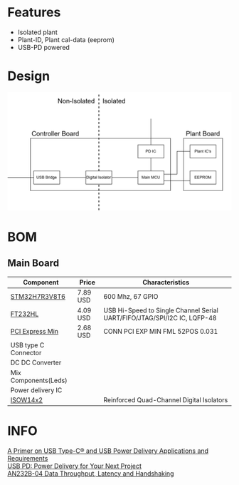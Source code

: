 # Features
- Isolated plant
- Plant-ID, Plant cal-data (eeprom)
- USB-PD powered

# Design
<img src="design.png" width="800" />

# BOM
## Main Board

|Component|Price|Characteristics|
|--|--|--|
|[STM32H7R3V8T6](https://www.st.com/resource/en/datasheet/stm32h7r3a8.pdf)| 7.89 USD| 600 Mhz, 67 GPIO|
|[FT232HL](https://ftdichip.com/products/ft232hl/)|4.09 USD| USB Hi-Speed to Single Channel Serial UART/FIFO/JTAG/SPI/I2C IC, LQFP-48|
|[PCI Express Min](https://www.digikey.com.mx/en/products/detail/jae-electronics/MM60-52B1-E1-R650/2071034)|2.68 USD|CONN PCI EXP MIN FML 52POS 0.031|
|USB type C Connector|||
|DC DC Converter|||
|Mix Components(Leds)|||
|Power delivery IC|||
|[ISOW14x2](https://www.ti.com/lit/ds/symlink/iso7740-q1.pdf?HQS=dis-dk-null-digikeymode-dsf-pf-null-wwe&ts=1725598433136)|| Reinforced Quad-Channel Digital Isolators|

# INFO

[A Primer on USB Type-C® and USB Power Delivery Applications and Requirements](https://www.ti.com/lit/SLYY109B) \
[USB PD: Power Delivery for Your Next Project](https://resources.altium.com/p/usb-power-delivery-your-next-project) \
[AN232B-04 Data Throughput, Latency and Handshaking](https://ftdichip.com/wp-content/uploads/2020/08/AN232B-04_DataLatencyFlow.pdf)
